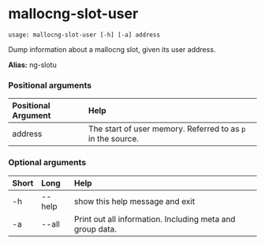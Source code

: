 <!-- THIS PART OF THIS FILE IS AUTOGENERATED. DO NOT MODIFY IT. See scripts/generate-docs.sh -->
# mallocng-slot-user

```text
usage: mallocng-slot-user [-h] [-a] address

```

Dump information about a mallocng slot, given its user address.

**Alias:** ng-slotu
### Positional arguments

|Positional Argument|Help|
| :--- | :--- |
|address|The start of user memory. Referred to as `p` in the source.|

### Optional arguments

|Short|Long|Help|
| :--- | :--- | :--- |
|-h|--help|show this help message and exit|
|-a|--all|Print out all information. Including meta and group data.|

<!-- END OF AUTOGENERATED PART. Do not modify this line or the line below, they mark the end of the auto-generated part of the file. If you want to extend the documentation in a way which cannot easily be done by adding to the command help description, write below the following line. -->
<!-- ------------\>8---- ----\>8---- ----\>8------------ -->
